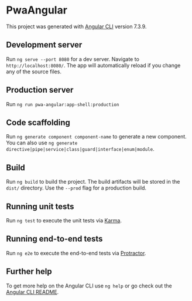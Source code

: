 # PwaAngular

This project was generated with [Angular CLI](https://github.com/angular/angular-cli) version 7.3.9.

## Development server

Run `ng serve --port 8080` for a dev server. Navigate to `http://localhost:8080/`. The app will automatically reload if you change any of the source files.

## Production server
Run `ng run pwa-angular:app-shell:production`

## Code scaffolding

Run `ng generate component component-name` to generate a new component. You can also use `ng generate directive|pipe|service|class|guard|interface|enum|module`.

## Build

Run `ng build` to build the project. The build artifacts will be stored in the `dist/` directory. Use the `--prod` flag for a production build.

## Running unit tests

Run `ng test` to execute the unit tests via [Karma](https://karma-runner.github.io).

## Running end-to-end tests

Run `ng e2e` to execute the end-to-end tests via [Protractor](http://www.protractortest.org/).

## Further help

To get more help on the Angular CLI use `ng help` or go check out the [Angular CLI README](https://github.com/angular/angular-cli/blob/master/README.md).
